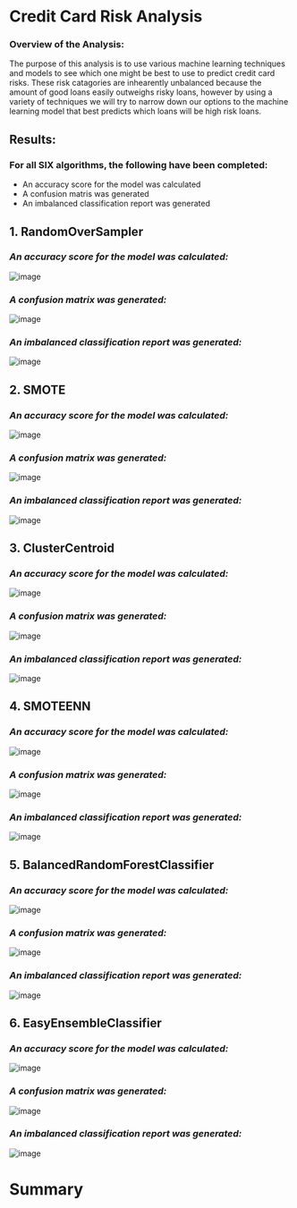 # Credit Card Risk Analysis 

### **Overview of the Analysis:**

The purpose of this analysis is to use various machine learning techniques and models to see which one might be best to use to predict credit card risks. These risk catagories are inhearently unbalanced because the amount of good loans easily outweighs risky loans, however by using a variety of techniques we will try to narrow down our options to the machine learning model that best predicts which loans will be high risk loans. 

## Results:
### For all SIX algorithms, the following have been completed:
- An accuracy score for the model was calculated
- A confusion matris was generated
- An imbalanced classification report was generated

## 1. RandomOverSampler

### ***An accuracy score for the model was calculated:***

![image](https://user-images.githubusercontent.com/93171738/162643474-ca0d68a1-c23e-4f86-8bab-33e25a1cc603.png)

### ***A confusion matrix was generated:***

![image](https://user-images.githubusercontent.com/93171738/162643527-14196962-3f34-4d08-94ef-9602c407cb0b.png)

### ***An imbalanced classification report was generated:***

![image](https://user-images.githubusercontent.com/93171738/162643687-3260a8cc-d7a7-44e6-abeb-27c1b8aff25f.png)

## 2. SMOTE

### ***An accuracy score for the model was calculated:***
![image](https://user-images.githubusercontent.com/93171738/162644015-d201d3a7-d140-4f43-96cc-115bf01f68fd.png)

### ***A confusion matrix was generated:***
![image](https://user-images.githubusercontent.com/93171738/162644029-0718b1ef-3667-43a3-b15d-28230c73fa60.png)

### ***An imbalanced classification report was generated:***
![image](https://user-images.githubusercontent.com/93171738/162644044-1bdf4523-600c-423f-891d-d2c47fed205f.png)

## 3. ClusterCentroid

### ***An accuracy score for the model was calculated:***
![image](https://user-images.githubusercontent.com/93171738/162644336-6c31ceac-0c9b-496b-89d3-cb665de4c387.png)

### ***A confusion matrix was generated:***
![image](https://user-images.githubusercontent.com/93171738/162644377-c63ce65e-3c92-4923-b145-914dc66705cf.png)

### ***An imbalanced classification report was generated:***
![image](https://user-images.githubusercontent.com/93171738/162644389-335396ef-d1d0-461d-be8b-f74ce9178280.png)

## 4. SMOTEENN

### ***An accuracy score for the model was calculated:***
![image](https://user-images.githubusercontent.com/93171738/162644844-070c4e72-4f3d-400d-b488-cd8d54e25087.png)

### ***A confusion matrix was generated:***
![image](https://user-images.githubusercontent.com/93171738/162644864-16ec190e-bc24-433a-807e-932c074ba02c.png)

### ***An imbalanced classification report was generated:***
![image](https://user-images.githubusercontent.com/93171738/162644882-92a96cf1-1a26-4f7e-8961-ca635a1b69dc.png)

## 5. BalancedRandomForestClassifier

### ***An accuracy score for the model was calculated:***
![image](https://user-images.githubusercontent.com/93171738/162645012-ed0f3b60-5f81-4e84-a6ad-54dc7b0cfd4c.png)

### ***A confusion matrix was generated:***
![image](https://user-images.githubusercontent.com/93171738/162645048-f7bd1735-7e1f-4904-87e4-84e335560c5d.png)

### ***An imbalanced classification report was generated:***
![image](https://user-images.githubusercontent.com/93171738/162645074-328a2a19-23e5-4fd5-8fed-e452e3a13856.png)

## 6. EasyEnsembleClassifier

### ***An accuracy score for the model was calculated:***
![image](https://user-images.githubusercontent.com/93171738/162645098-d54fae01-5cff-47b4-800f-079d48eeca59.png)

### ***A confusion matrix was generated:***
![image](https://user-images.githubusercontent.com/93171738/162645128-4456a3f5-3637-4e19-bf33-5309ec662dfc.png)

### ***An imbalanced classification report was generated:***
![image](https://user-images.githubusercontent.com/93171738/162645133-a002bd22-f488-46f4-b829-a0174ba5a63d.png)

# Summary

